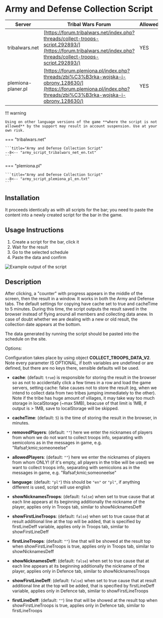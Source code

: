 # Army and Defense Collection Script

| Server             | Tribal Wars Forum                                                                                                                                                    | Allowed | Code                                                                                                                |
| ------------------ | -------------------------------------------------------------------------------------------------------------------------------------------------------------------- | ------- | ------------------------------------------------------------------------------------------------------------------- |
| tribalwars.net     | [https://forum.tribalwars.net/index.php?threads/collect-troops-script.292893/](https://forum.tribalwars.net/index.php?threads/collect-troops-script.292893/)         | YES     | [Code on GitHub (v2.1)](https://github.com/rafsaf/scripts_tribal_wars/blob/2024-09-09-2/src/collect_troops_v2.1.ts) |
| plemiona-planer.pl | [https://forum.plemiona.pl/index.php?threads/zbi%C3%B3rka-wojska-i-obrony.128630/](https://forum.plemiona.pl/index.php?threads/zbi%C3%B3rka-wojska-i-obrony.128630/) | YES     | [Code on GitHub (v2)](https://github.com/rafsaf/scripts_tribal_wars/blob/2024-09-01/public/collect_troops_v2.js)    |

!!! warning

    Using on other language versions of the game **where the script is not allowed** by the support may result in account suspension. Use at your own risk.

=== "tribalwars.net"

    ```title="Army and Defense Collection Script"
    --8<-- "army_script_tribalwars_net_en.txt"
    ```
=== "plemiona.pl"

    ```title="Army and Defense Collection Script"
    --8<-- "army_script_plemiona_pl_en.txt"
    ```

## Installation

It proceeds identically as with all scripts for the bar; you need to paste the content into a newly created script for the bar in the game.

## Usage Instructions

1. Create a script for the bar, click it
2. Wait for the result
3. Go to the selected schedule
4. Paste the data and confirm

![Example output of the script](image-2.png)

## Description

After clicking, a "counter" with progress appears in the middle of the screen, then the result in a window. It works in both the Army and Defense tabs. The default settings for copying have cache set to true and cacheTime to 5 minutes. During this time, the script outputs the result saved in the browser instead of flying around all members and collecting data anew. In case of doubt whether we are dealing with a new or old result, the collection date appears at the bottom.

The data generated by running the script should be pasted into the schedule on the site.

Options:

Configuration takes place by using object **COLLECT_TROOPS_DATA_V2**. Note every parameter IS OPTIONAL, if both variables are
undefined or are defined, but there are no keys there, sensible 
defaults will be used.

- **cache**: <boolean> (default: `true`) is responsible for storing the result 
in the browser so as not to accidentally click a few times in a row and 
load the game servers, setting cache: false causes not to store the result 
(eg, when we intend to collect data from two tribes jumping immediately 
to the other). Note if the tribe has huge amount of villages, it may take way 
too much storage in localStorage (~max 5MB), beacuse of that limit is 1MB,
if output is > 1MB, save to localStorage will be skipped.

- **cacheTime**: <number> (default: `5`) is the time of storing the result in 
the browser, in minutes.

- **removedPlayers**: <string> (default: `""`) here we enter the nicknames of players
from whom we do not want to collect troops info, separating with semicolons as in 
the messages in game, e.g. "Rafsaf;kmic;someoneelse"

- **allowedPlayers**: <string> (default: `""`) here we enter the nicknames of players 
from whom ONLY! (if it's empty, all players in the tribe will be used) we want to 
collect troops info, separating with semicolons as in the messages in game, 
e.g. "Rafsaf;kmic;someoneelse"

- **language**: <string> (default: `"pl"`) this should be `"en"` or `"pl"`, if anything
different is used, script will use english 

- **showNicknamesTroops**: <boolean> (default: `false`) when set to true cause that 
at each line appears at its beginning additionally the nickname of the player,
applies only in Troops tab, similar to showNicknamesDeff

- **showFirstLineTroops**: <boolean> (default: `false`) when set to true cause that 
at result additional line at the top will be added, that is specified by
firstLineDeff variable, applies only in Troops tab, similar to showFirstLineDeff

- **firstLineTroops**: <string> (default: `""`) line that will be showed at the result top
when showFirstLineTroops is true, applies only in Troops tab, similar to 
showNicknamesDeff

- **showNicknamesDeff**: <boolean> (default: `false`) when set to true cause that 
at each line appears at its beginning additionally the nickname of the player,
applies only in Defence tab, similar to showNicknamesTroops

- **showFirstLineDeff**: <boolean> (default: `false`) when set to true cause that 
at result additional line at the top will be added, that is specified by
firstLineDeff variable, applies only in Defence tab, similar to showFirstLineTroops

- **firstLineDeff**: <string> (default: `""`) line that will be showed at the result top
when showFirstLineTroops is true, applies only in Defence tab, similar 
to firstLineTroops